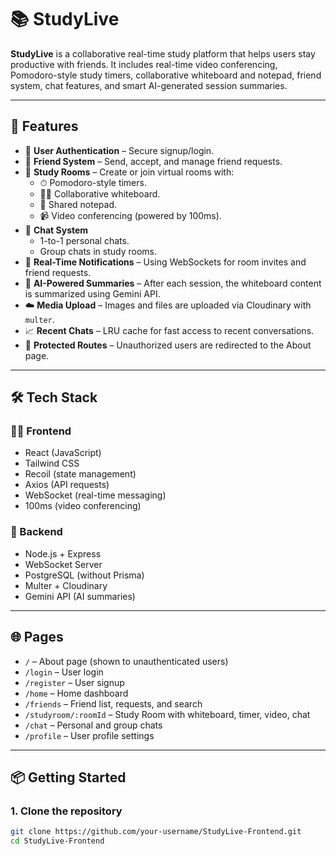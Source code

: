 # 📚 StudyLive

**StudyLive** is a collaborative real-time study platform that helps users stay productive with friends. It includes real-time video conferencing, Pomodoro-style study timers, collaborative whiteboard and notepad, friend system, chat features, and smart AI-generated session summaries.

---

## 🚀 Features

- 👥 **User Authentication** – Secure signup/login.
- 🤝 **Friend System** – Send, accept, and manage friend requests.
- 📅 **Study Rooms** – Create or join virtual rooms with:
  - ⏱ Pomodoro-style timers.
  - 🧑‍💻 Collaborative whiteboard.
  - 📝 Shared notepad.
  - 📹 Video conferencing (powered by 100ms).
- 💬 **Chat System**
  - 1-to-1 personal chats.
  - Group chats in study rooms.
- 📢 **Real-Time Notifications** – Using WebSockets for room invites and friend requests.
- 🧠 **AI-Powered Summaries** – After each session, the whiteboard content is summarized using Gemini API.
- ☁️ **Media Upload** – Images and files are uploaded via Cloudinary with `multer`.
- 📈 **Recent Chats** – LRU cache for fast access to recent conversations.
- 🔐 **Protected Routes** – Unauthorized users are redirected to the About page.

---

## 🛠️ Tech Stack

### 🧑‍💻 Frontend
- React (JavaScript)
- Tailwind CSS
- Recoil (state management)
- Axios (API requests)
- WebSocket (real-time messaging)
- 100ms (video conferencing)

### 🧪 Backend
- Node.js + Express
- WebSocket Server
- PostgreSQL (without Prisma)
- Multer + Cloudinary
- Gemini API (AI summaries)

---

## 🌐 Pages

- `/` – About page (shown to unauthenticated users)
- `/login` – User login
- `/register` – User signup
- `/home` – Home dashboard
- `/friends` – Friend list, requests, and search
- `/studyroom/:roomId` – Study Room with whiteboard, timer, video, chat
- `/chat` – Personal and group chats
- `/profile` – User profile settings

---

## 📦 Getting Started

### 1. Clone the repository
```bash
git clone https://github.com/your-username/StudyLive-Frontend.git
cd StudyLive-Frontend
